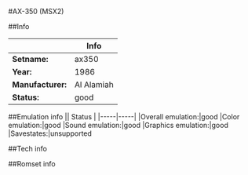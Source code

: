#AX-350 (MSX2)

##Info

||Info|
|-----|-----|
|**Setname:**|ax350
|**Year:**|1986
|**Manufacturer:**|Al Alamiah
|**Status:**|good

##Emulation info
|| Status |
|-----|-----|
|Overall emulation:|good
|Color emulation:|good
|Sound emulation:|good
|Graphics emulation:|good
|Savestates:|unsupported

##Tech info

##Romset info

<!--- START OF EDITED COMMENT DO NOT TOUCH TEXT ABOVE-->
